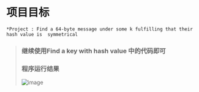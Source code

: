 # **项目目标**

    *Project : Find a 64-byte message under some k fulfilling that their hash value is  symmetrical

> ### 继续使用Find a key with hash value 中的代码即可
> ### 程序运行结果
> ![image](https://user-images.githubusercontent.com/83112683/181876024-8b10e1b9-1783-49bc-93b4-bd614621b5cd.png)





